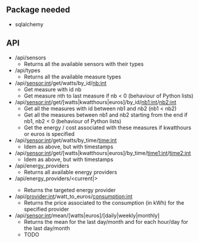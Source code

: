 ## Package needed

* sqlalchemy

## API

* /api/sensors
	* Returns all the available sensors with their types
* /api/types
	* Returns all the available measure types
* /api/<sensor:int>/get/watts/by_id/<nb:int>
	* Get measure with id nb
	* Get measure nth to last measure if nb < 0 (behaviour of Python lists)
* /api/<sensor:int>/get/[watts|kwatthours|euros]/by_id/<nb1:int>/<nb2:int>
	* Get all the measures with id between nb1 and nb2 (nb1 < nb2)
	* Get all the measures between nb1 and nb2 starting from the end if nb1, nb2 < 0 (behaviour of Python lists)
    * Get the energy / cost associated with these measures if kwatthours or euros is specified
* /api/<sensor:int>/get/watts/by_time/<time:int>
	* Idem as above, but with timestamps
* /api/<sensor:int>/get/[watts|kwatthours|euros]/by_time/<time1:int>/<time2:int>
	* Idem as above, but with timestamps
* /api/energy_providers
    * Returns all available energy providers
* /api/energy_providers/<current|<int>>
    * Returns the targeted energy provider
* /api/<provider:int>/watt_to_euros/<consumption:int>
    * Returns the price associated to the consumption (in kWh) for the specified provider
* /api/<sensor:int>/mean/[watts|euros]/[daily|weekly|monthly]
    * Returns the mean for the last day/month and for each hour/day for the last day/month
    * TODO
